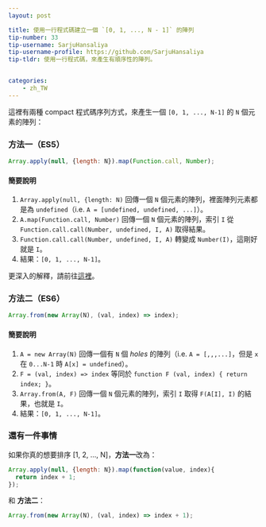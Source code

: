 ```yaml
---
layout: post

title: 使用一行程式碼建立一個 `[0, 1, ..., N - 1]` 的陣列
tip-number: 33
tip-username: SarjuHansaliya
tip-username-profile: https://github.com/SarjuHansaliya
tip-tldr: 使用一行程式碼，來產生有順序性的陣列。


categories:
    - zh_TW
---
```


這裡有兩種 compact 程式碼序列方式，來產生一個 `[0, 1, ..., N-1]` 的 `N` 個元素的陣列：

### 方法一（ES5）

```js
Array.apply(null, {length: N}).map(Function.call, Number);
```

#### 簡要說明

1. `Array.apply(null, {length: N)` 回傳一個 `N` 個元素的陣列，裡面陣列元素都是為 `undefined`（i.e. `A = [undefined, undefined, ...]`）。
2. `A.map(Function.call, Number)` 回傳一個 `N` 個元素的陣列，索引 `I` 從 `Function.call.call(Number, undefined, I, A)` 取得結果。
3. `Function.call.call(Number, undefined, I, A)` 轉變成 `Number(I)`，這剛好就是 `I`。
4. 結果：`[0, 1, ..., N-1]`。

更深入的解釋，請前往[這裡](https://github.com/gromgit/jstips-xe/blob/master/tips/33.md)。

### 方法二（ES6）

```js
Array.from(new Array(N), (val, index) => index);
```

#### 簡要說明

1. `A = new Array(N)` 回傳一個有 `N` 個 _holes_ 的陣列（i.e. `A = [,,,...]`，但是 `x` 在 `0...N-1` 時 `A[x] = undefined`）。
2. `F = (val, index) => index` 等同於 `function F (val, index) { return index; }`。
3. `Array.from(A, F)` 回傳一個 `N` 個元素的陣列，索引 `I` 取得 `F(A[I], I)` 的結果，也就是 `I`。
4. 結果：`[0, 1, ..., N-1]`。

### 還有一件事情

如果你真的想要排序 [1, 2, ..., N]，**方法一**改為：

```js
Array.apply(null, {length: N}).map(function(value, index){
  return index + 1;
});
```

和 **方法二**：

```js
Array.from(new Array(N), (val, index) => index + 1);
```
